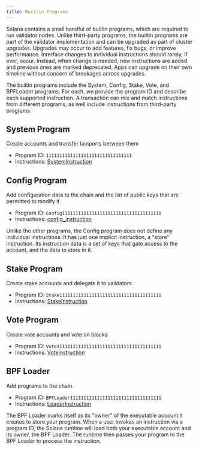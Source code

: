 ```yaml
---
title: Builtin Programs
---
```


Solana contains a small handful of builtin programs, which are required to run
validator nodes. Unlike third-party programs, the builtin programs are part of
the validator implementation and can be upgraded as part of cluster upgrades.
Upgrades may occur to add features, fix bugs, or improve performance. Interface
changes to individual instructions should rarely, if ever, occur. Instead, when
change is needed, new instructions are added and previous ones are marked
deprecated. Apps can upgrade on their own timeline without concern of breakages
across upgrades.

The builtin programs include the System, Config, Stake, Vote, and BPFLoader
programs. For each, we provide the program ID and describe each supported
instruction. A transaction can mix and match instructions from different
programs, as well include instructions from third-party programs.

## System Program

Create accounts and transfer lamports between them

- Program ID: `11111111111111111111111111111111`
- Instructions: [SystemInstruction](https://docs.rs/solana-sdk/LATEST_SOLANA_RELEASE_VERSION/solana_sdk/system_instruction/enum.SystemInstruction.html)

## Config Program

Add configuration data to the chain and the list of public keys that are permitted to modify it

- Program ID: `Config1111111111111111111111111111111111111`
- Instructions: [config_instruction](https://docs.rs/solana-config-program/LATEST_SOLANA_RELEASE_VERSION/solana_config_program/config_instruction/index.html)

Unlike the other programs, the Config program does not define any individual
instructions. It has just one implicit instruction, a "store" instruction. Its
instruction data is a set of keys that gate access to the account, and the
data to store in it.

## Stake Program

Create stake accounts and delegate it to validators

- Program ID: `Stake11111111111111111111111111111111111111`
- Instructions: [StakeInstruction](https://docs.rs/solana-stake-program/LATEST_SOLANA_RELEASE_VERSION/solana_stake_program/stake_instruction/enum.StakeInstruction.html)

## Vote Program

Create vote accounts and vote on blocks

- Program ID: `Vote111111111111111111111111111111111111111`
- Instructions: [VoteInstruction](https://docs.rs/solana-vote-program/LATEST_SOLANA_RELEASE_VERSION/solana_vote_program/vote_instruction/enum.VoteInstruction.html)

## BPF Loader

Add programs to the chain.

- Program ID: `BPFLoader1111111111111111111111111111111111`
- Instructions: [LoaderInstruction](https://docs.rs/solana-sdk/LATEST_SOLANA_RELEASE_VERSION/solana_sdk/loader_instruction/enum.LoaderInstruction.html)

The BPF Loader marks itself as its "owner" of the executable account it
creates to store your program. When a user invokes an instruction via a
program ID, the Solana runtime will load both your executable account and its
owner, the BPF Loader. The runtime then passes your program to the BPF Loader
to process the instruction.

